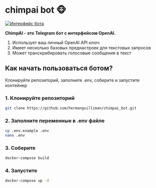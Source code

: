 # chimpai bot 🐵

[![Интерфейс бота](https://i.ibb.co/6066yqf/main.jpg 'gui')](https://i.ibb.co/6066yqf/main.jpg)

**ChimpAI - это Telegram бот с интерфейсом OpenAI.**

1. Использует ваш личный OpenAI API ключ
2. Имеет несколько базовых преднастроек для текстовых запросов
3. Может транскрибировать голосовые сообщения в текст

## Как начать пользоваться ботом?

Клонируйте репозиторий, заполните .env, соберите и запустите контейнер

### 1. Клонируйте репозиторий

```bash
git clone https://github.com/hermanguilliman/chimpai_bot.git
```

### 2. Заполните переменные в .env файле

```bash
cp .env.example .env
nano .env
```

### 3. Соберите

```bash
docker-compose build
```

### 4. Запустите

```bash
docker-compose up -d
```
